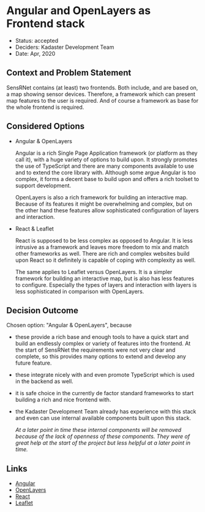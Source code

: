 # Angular and OpenLayers as Frontend stack

* Status: accepted
* Deciders: Kadaster Development Team
* Date: Apr, 2020

## Context and Problem Statement

SensRNet contains (at least) two frontends. Both include, and are based on, a map showing sensor devices. Therefore, a framework which can present map features to the user is required. And of course a framework as base for the whole frontend is required.

## Considered Options

* Angular & OpenLayers
  
  Angular is a rich Single Page Application framework (or platform as they call it), with a huge variety of options to build upon. It strongly promotes the use of TypeScript and there are many components available to use and to extend the core library with. Although some argue Angular is too complex, it forms a decent base to build upon and offers a rich toolset to support development.

  OpenLayers is also a rich framework for building an interactive map. Because of its features it might be overwhelming and complex, but on the other hand these features allow sophisticated configuration of layers and interaction.

* React & Leaflet

  React is supposed to be less complex as opposed to Angular. It is less intrusive as a framework and leaves more freedom to mix and match other frameworks as well. There are rich and complex websites build upon React so it definitely is capable of coping with complexity as well.

  The same applies to Leaflet versus OpenLayers. It is a simpler framework for building an interactive map, but is also has less features to configure. Especially the types of layers and interaction with layers is less sophisticated in comparison with OpenLayers.

## Decision Outcome

Chosen option: "Angular & OpenLayers", because

* these provide a rich base and enough tools to have a quick start and build an endlessly complex or variety of features into the frontend. At the start of SensRNet the requirements were not very clear and complete, so this provides many options to extend and develop any future feature.
* these integrate nicely with and even promote TypeScript which is used in the backend as well.
* it is safe choice in the currently de factor standard frameworks to start building a rich and nice frontend with.
* the Kadaster Development Team already has experience with this stack and even can use internal available components built upon this stack.

  _At a later point in time these internal components will be removed because of the lack of openness of these components. They were of great help at the start of the project but less helpful at a later point in time._


## Links <!-- optional -->

* [Angular](https://angular.io/)
* [OpenLayers](https://openlayers.org/)
* [React](https://reactjs.org/)
* [Leaflet](https://leafletjs.com/)
